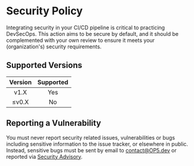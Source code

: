 # Security Policy

Integrating security in your CI/CD pipeline is critical to practicing DevSecOps. This action aims to be secure by default, and it should be complemented with your own review to ensure it meets your (organization's) security requirements.

## Supported Versions

| Version | Supported |
| :-----: | :-------: |
|  v1.X   |    Yes    |
|  ≤v0.X  |    No     |

## Reporting a Vulnerability

You must never report security related issues, vulnerabilities or bugs including sensitive information to the issue tracker, or elsewhere in public. Instead, sensitive bugs must be sent by email to <contact@OP5.dev> or reported via [Security Advisory](https://github.com/op5dev/changed-diff-tree/security/advisories/new "Create a new security advisory.").

